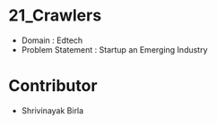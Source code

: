 # 21_Crawlers

- Domain : Edtech
- Problem Statement : Startup an Emerging Industry

# Contributor
- Shrivinayak Birla

